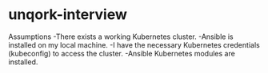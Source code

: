 # unqork-interview
Assumptions
-There exists a working Kubernetes cluster.
-Ansible is installed on my local machine.
-I have the necessary Kubernetes credentials (kubeconfig) to access the cluster.
-Ansible Kubernetes modules are installed.

